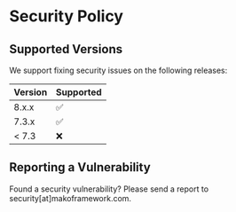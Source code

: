 # Security Policy

## Supported Versions

We support fixing security issues on the following releases:

| Version | Supported          |
| ------- | ------------------ |
| 8.x.x   | :white_check_mark: |
| 7.3.x   | :white_check_mark: |
| < 7.3   | :x:                |

## Reporting a Vulnerability

Found a security vulnerability? Please send a report to security[at]makoframework.com.
